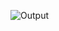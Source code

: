 ![Output]("https://github.com/FatimaSeemab/Data-Analysis/blob/main/Tableau/Tableau%20Project%201/Dashboard.png")
